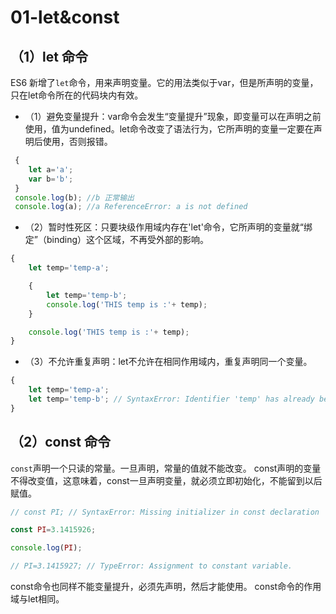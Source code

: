 # 01-let&const

## （1）let 命令
ES6 新增了`let`命令，用来声明变量。它的用法类似于var，但是所声明的变量，只在let命令所在的代码块内有效。

 - （1）避免变量提升：var命令会发生“变量提升”现象，即变量可以在声明之前使用，值为undefined。let命令改变了语法行为，它所声明的变量一定要在声明后使用，否则报错。

```js
 {
    let a='a';
    var b='b';
 }
 console.log(b); //b 正常输出
 console.log(a); //a ReferenceError: a is not defined

```

 - （2）暂时性死区：只要块级作用域内存在'let'命令，它所声明的变量就“绑定”（binding）这个区域，不再受外部的影响。
```js
{
    let temp='temp-a';

    {
        let temp='temp-b';
        console.log('THIS temp is :'+ temp);
    }

    console.log('THIS temp is :'+ temp);
}
```
 - （3）不允许重复声明：let不允许在相同作用域内，重复声明同一个变量。
```js
{
    let temp='temp-a';
    let temp='temp-b'; // SyntaxError: Identifier 'temp' has already been declared
}
```

## （2）const 命令

`const`声明一个只读的常量。一旦声明，常量的值就不能改变。
const声明的变量不得改变值，这意味着，const一旦声明变量，就必须立即初始化，不能留到以后赋值。


```js
// const PI; // SyntaxError: Missing initializer in const declaration

const PI=3.1415926;

console.log(PI);

// PI=3.1415927; // TypeError: Assignment to constant variable.

```
const命令也同样不能变量提升，必须先声明，然后才能使用。
const命令的作用域与let相同。

